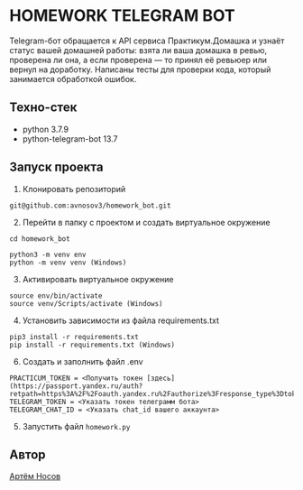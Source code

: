 # HOMEWORK TELEGRAM BOT
Telegram-бот обращается к API сервиса Практикум.Домашка и узнаёт статус вашей домашней работы: взята ли ваша домашка в ревью, проверена ли она, а если проверена — то принял её ревьюер или вернул на доработку. Написаны тесты для проверки кода, который занимается обработкой ошибок.

## Техно-стек
* python 3.7.9
* python-telegram-bot 13.7

## Запуск проекта
1. Клонировать репозиторий
```
git@github.com:avnosov3/homework_bot.git
```
2. Перейти в папку с проектом и создать виртуальное окружение
```
cd homework_bot
```
```
python3 -m venv env
python -m venv venv (Windows)
```
3. Активировать виртуальное окружение
```
source env/bin/activate
source venv/Scripts/activate (Windows)
```
4. Установить зависимости из файла requirements.txt
```
pip3 install -r requirements.txt
pip install -r requirements.txt (Windows)
```
6. Создать и заполнить файл .env
```
PRACTICUM_TOKEN = <Получить токен [здесь](https://passport.yandex.ru/auth?retpath=https%3A%2F%2Foauth.yandex.ru%2Fauthorize%3Fresponse_type%3Dtoken%26client_id%3D1d0b9dd4d652455a9eb710d450ff456a&noreturn=1&origin=oauth)>
TELEGRAM_TOKEN = <Указать токен телеграмм бота>
TELEGRAM_CHAT_ID = <Указать chat_id вашего аккаунта>
```
5. Запустить файл ```homework.py```

## Автор
[Артём Носов](https://github.com/avnosov3)
